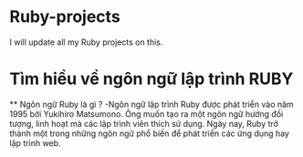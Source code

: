 # Ruby-projects
I will update all my Ruby projects on this.

# Tìm hiều về ngôn ngữ lập trình RUBY 

** Ngôn ngữ Ruby là gì ?
-Ngôn ngữ lập trình Ruby được phát triển vào năm 1995 bởi Yukihiro Matsumono. Ông muốn tạo ra một 
ngôn ngữ hướng đối tượng, linh hoạt mà các lập trình viên thích sử dụng. Ngày nay, Ruby trở thành 
một trong những ngôn ngữ phổ biến để phát triển các ứng dụng hay lập trình web.

